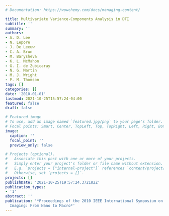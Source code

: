 ```yaml
---
# Documentation: https://wowchemy.com/docs/managing-content/

title: Multivariate Variance-Components Analysis in DTI
subtitle: ''
summary: ''
authors:
- A. D. Lee
- N. Lepore
- J. De Leeuw
- C. A. Brun
- M. Barysheva
- K. L. McMahon
- G. I. de Zubicaray
- N. G. Martin
- M. J. Wright
- P. M. Thomson
tags: []
categories: []
date: '2010-01-01'
lastmod: 2021-10-25T15:57:24-04:00
featured: false
draft: false

# Featured image
# To use, add an image named `featured.jpg/png` to your page's folder.
# Focal points: Smart, Center, TopLeft, Top, TopRight, Left, Right, BottomLeft, Bottom, BottomRight.
image:
  caption: ''
  focal_point: ''
  preview_only: false

# Projects (optional).
#   Associate this post with one or more of your projects.
#   Simply enter your project's folder or file name without extension.
#   E.g. `projects = ["internal-project"]` references `content/project/deep-learning/index.md`.
#   Otherwise, set `projects = []`.
projects: []
publishDate: '2021-10-25T19:57:24.372182Z'
publication_types:
- '1'
abstract: ''
publication: '*Proceedings of the 2010 IEEE International Symposium on Biomedical
  Imaging: From Nano to Macro*'
---
```

